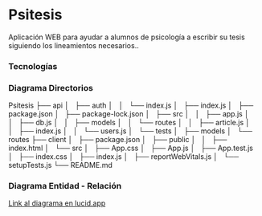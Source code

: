 # Psitesis
Aplicación WEB para ayudar a alumnos de psicología a escribir su tesis siguiendo los lineamientos necesarios..


### Tecnologías


### Diagrama Directorios
Psitesis
├── api
│   ├── auth
│   │   └── index.js
│   ├── index.js
│   ├── package.json
│   ├── package-lock.json
│   ├── src
│   │   ├── app.js
│   │   ├── db.js
│   │   ├── models
│   │   └── routes
│   │       ├── article.js
│   │       ├── index.js
│   │       └── users.js
│   └── tests
│       ├── models
│       └── routes
├── client
│   ├── package.json
│   ├── public
│   │   ├── index.html
│   └── src
│       ├── App.css
│       ├── App.js
│       ├── App.test.js
│       ├── index.css
│       ├── index.js
│       ├── reportWebVitals.js
│       └── setupTests.js
└── README.md


### Diagrama Entidad - Relación

[Link al diagrama en lucid.app](https://lucid.app/lucidchart/1aed3959-c122-4137-8eae-430af3b1e528/edit?beaconFlowId=F88BB6EA5F2DAF7E&page=0_0#)
